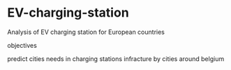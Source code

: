 # EV-charging-station
Analysis of EV charging station for European countries

objectives

predict cities needs in charging stations infracture by cities around belgium
